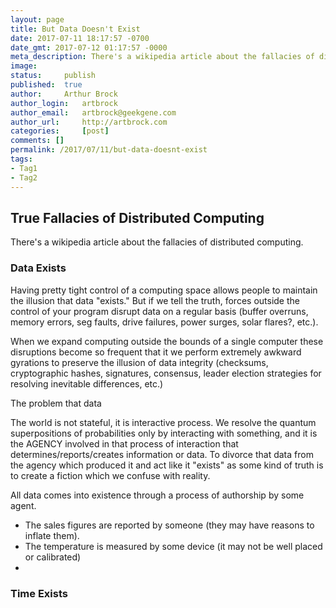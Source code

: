 ```yaml
---
layout: page
title: But Data Doesn't Exist
date: 2017-07-11 18:17:57 -0700
date_gmt: 2017-07-12 01:17:57 -0000
meta_description: There's a wikipedia article about the fallacies of distributed computing.
image: 		
status: 	publish
published: 	true
author: 	Arthur Brock
author_login: 	artbrock
author_email: 	artbrock@geekgene.com
author_url: 	http://artbrock.com
categories: 	[post]
comments: []
permalink: /2017/07/11/but-data-doesnt-exist
tags:
- Tag1
- Tag2
---
```



## True Fallacies of Distributed Computing

There's a wikipedia article about the fallacies of distributed computing.

### Data Exists

Having pretty tight control of a computing space allows people to maintain the illusion that data "exists." But if we tell the truth, forces outside the control of your program disrupt data on a regular basis (buffer overruns, memory errors, seg faults, drive failures, power surges, solar flares?, etc.).

When we expand computing outside the bounds of a single computer these disruptions become so frequent that it we perform extremely awkward gyrations to preserve the illusion of data integrity (checksums, cryptographic hashes, signatures, consensus, leader election strategies for resolving inevitable differences, etc.)

The problem that data

The world is not stateful, it is interactive process. We resolve the quantum superpositions of probabilities only by interacting with something, and it is the AGENCY involved in that process of interaction that determines/reports/creates information or data. To divorce that data from the agency which produced it and act like it "exists" as some kind of truth is to create a fiction which we confuse with reality.

All data comes into existence through a process of authorship by some agent.
 - The sales figures are reported by someone (they may have reasons to inflate them).
 - The temperature is measured by some device (it may not be well placed or calibrated)
 -

### Time Exists
